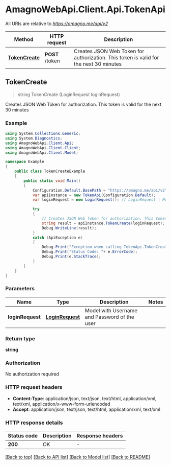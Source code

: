 # AmagnoWebApi.Client.Api.TokenApi

All URIs are relative to *https://amagno.me/api/v2*

Method | HTTP request | Description
------------- | ------------- | -------------
[**TokenCreate**](TokenApi.md#tokencreate) | **POST** /token | Creates JSON Web Token for authorization. This token is valid for the next 30 minutes



## TokenCreate

> string TokenCreate (LoginRequest loginRequest)

Creates JSON Web Token for authorization. This token is valid for the next 30 minutes

### Example

```csharp
using System.Collections.Generic;
using System.Diagnostics;
using AmagnoWebApi.Client.Api;
using AmagnoWebApi.Client.Client;
using AmagnoWebApi.Client.Model;

namespace Example
{
    public class TokenCreateExample
    {
        public static void Main()
        {
            Configuration.Default.BasePath = "https://amagno.me/api/v2";
            var apiInstance = new TokenApi(Configuration.Default);
            var loginRequest = new LoginRequest(); // LoginRequest | Model with Username and Password of the user

            try
            {
                // Creates JSON Web Token for authorization. This token is valid for the next 30 minutes
                string result = apiInstance.TokenCreate(loginRequest);
                Debug.WriteLine(result);
            }
            catch (ApiException e)
            {
                Debug.Print("Exception when calling TokenApi.TokenCreate: " + e.Message );
                Debug.Print("Status Code: "+ e.ErrorCode);
                Debug.Print(e.StackTrace);
            }
        }
    }
}
```

### Parameters


Name | Type | Description  | Notes
------------- | ------------- | ------------- | -------------
 **loginRequest** | [**LoginRequest**](LoginRequest.md)| Model with Username and Password of the user | 

### Return type

**string**

### Authorization

No authorization required

### HTTP request headers

- **Content-Type**: application/json, text/json, text/html, application/xml, text/xml, application/x-www-form-urlencoded
- **Accept**: application/json, text/json, text/html, application/xml, text/xml

### HTTP response details
| Status code | Description | Response headers |
|-------------|-------------|------------------|
| **200** | OK |  -  |

[[Back to top]](#)
[[Back to API list]](../README.md#documentation-for-api-endpoints)
[[Back to Model list]](../README.md#documentation-for-models)
[[Back to README]](../README.md)

